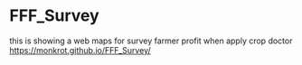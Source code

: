 # FFF_Survey
this is showing a web maps for survey farmer profit when apply crop doctor
https://monkrot.github.io/FFF_Survey/
